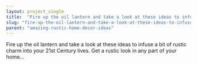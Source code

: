 ```yaml
---
layout: project_single
title:  "Fire up the oil lantern and take a look at these ideas to infuse a bit of rustic charm into your 21st Century lives. Get a rustic look in any part of your home…"
slug: "fire-up-the-oil-lantern-and-take-a-look-at-these-ideas-to-infuse-a"
parent: "amazing-rustic-home-decor-ideas"
---
```

Fire up the oil lantern and take a look at these ideas to infuse a bit of rustic charm into your 21st Century lives. Get a rustic look in any part of your home…